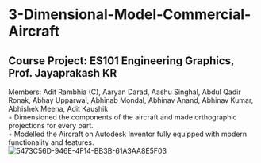 # 3-Dimensional-Model-Commercial-Aircraft
## Course Project: ES101 Engineering Graphics, Prof. Jayaprakash KR
Members: Adit Rambhia (C), Aaryan Darad, Aashu Singhal, Abdul Qadir Ronak, Abhay Upparwal, Abhinab Mondal, Abhinav Anand, Abhinav Kumar, Abhishek Meena, Adit Kaushik  
◦ Dimensioned the components of the aircraft and made orthographic projections for every part.  
◦ Modelled the Aircraft on Autodesk Inventor fully equipped with modern functionality and features.  
![5473C56D-946E-4F14-BB3B-61A3AA8E5F03](https://user-images.githubusercontent.com/96937927/236620578-48e1096c-c46d-4637-8553-88563cb86a55.jpeg)
